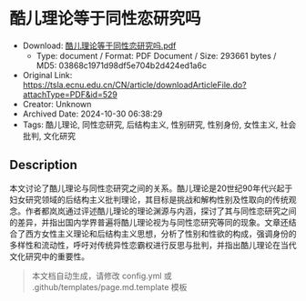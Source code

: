 # 酷儿理论等于同性恋研究吗

- Download: [酷儿理论等于同性恋研究吗.pdf](酷儿理论等于同性恋研究吗.pdf)
    - Type: document / Format: PDF Document / Size: 293661 bytes / MD5: 03868c1971d98df5e704b2d424ed1a6c
- Original Link: https://tsla.ecnu.edu.cn/CN/article/downloadArticleFile.do?attachType=PDF&id=529
- Creator: Unknown
- Archived Date: 2024-10-30 06:38:29
- Tags: 酷儿理论, 同性恋研究, 后结构主义, 性别研究, 性别身份, 女性主义, 社会批判, 文化研究

## Description

本文讨论了酷儿理论与同性恋研究之间的关系。酷儿理论是20世纪90年代兴起于妇女研究领域的后结构主义批判理论，其目标是挑战和解构性别及性取向的传统观念。作者都岚岚通过评述酷儿理论的理论渊源与内涵，探讨了其与同性恋研究之间的差异，并指出国内学界普遍将酷儿理论视为与同性恋研究等同的现象。文章还结合了西方女性主义理论和后结构主义思想，分析了性别和性欲的构成，强调身份的多样性和流动性，呼吁对传统异性恋霸权进行反思与批判，并指出酷儿理论在当代文化研究中的重要性。

> 本文档自动生成，请修改 config.yml 或 .github/templates/page.md.template 模板
